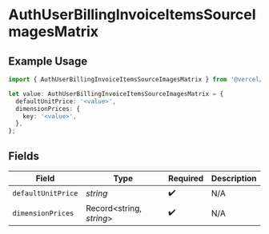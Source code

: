 # AuthUserBillingInvoiceItemsSourceImagesMatrix

## Example Usage

```typescript
import { AuthUserBillingInvoiceItemsSourceImagesMatrix } from '@vercel/client/models/components';

let value: AuthUserBillingInvoiceItemsSourceImagesMatrix = {
  defaultUnitPrice: '<value>',
  dimensionPrices: {
    key: '<value>',
  },
};
```

## Fields

| Field              | Type                     | Required           | Description |
| ------------------ | ------------------------ | ------------------ | ----------- |
| `defaultUnitPrice` | _string_                 | :heavy_check_mark: | N/A         |
| `dimensionPrices`  | Record<string, _string_> | :heavy_check_mark: | N/A         |
